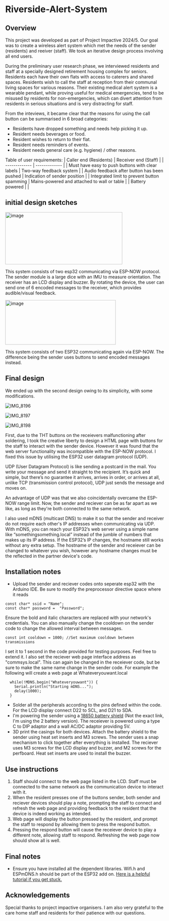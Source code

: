 # Riverside-Alert-System
## Overview
This project was developed as part of Project Impactive 2024/5. Our goal was to create a wireless alert system which met the needs of the sender (residents) and reeiver (staff). We took an iterative design process involving all end users.

During the preliminary user research phase, we interviewed residents and staff at a specially designed retirement housing complex for seniors. Residents each have their own flats with access to caterers and shared spaces. Residents wish to call the staff at reception from their communal living spaces for various reasons. Their existing medical alert system is a wearable pendant, while proving useful for medical emergencies, tend to be misused by residents for non-emergencies, which can divert attention from residents in serious situations and is very distracting for staff.

From the inteviews, it became clear that the reasons for using the call button can be summarised in 6 broad categories:
+ Residents have dropped something and needs help picking it up.
+ Resident needs beverages or food.
+ Resident wishes to return to their flat.
+ Resident needs reminders of events.
+ Resident needs general care (e.g. hygiene) / other reasons.

Table of user requirements:
| Caller end (Residents)  | Receiver end (Staff) |
| ------------- | ------------- |
| Must have easy to push buttons with clear labels  | Two-way feedback system  |
| Audio feedback after button has been pushed | Indication of sender position  |
| Integrated limit to prevent button spamming | Mains-powered and attached to wall or table  |
| Battery powered |   |

## initial design sketches
<img width="371" height="165" alt="image" src="https://github.com/user-attachments/assets/1afd8bcf-c198-4961-b2fb-2d4ad59fe6b7" />

This system consists of two esp32 communicating via ESP-NOW protocol. The sender module is a large dice with an IMU to measure orientation. The receiver has an LCD display and buzzer. By rotating the device, the user can send one of 6 encoded messages to the receiver, which provides audible/visual feedback. 

<img width="350" height="141" alt="image" src="https://github.com/user-attachments/assets/9ca60f25-3a74-49a1-93e3-03356d72e9d2" />

This system consists of two ESP32 communicating again via ESP-NOW. The difference being the sender uses buttons to send encoded messages instead. 

## Final design
We ended up with the second design owing to its simplicity, with some modifications. 

![IMG_8196](https://github.com/user-attachments/assets/166b256c-5f92-4234-be04-39f587164614)

![IMG_8197](https://github.com/user-attachments/assets/c69aa577-7ecb-45ad-bcdb-91c3738cefe3)

![IMG_8198](https://github.com/user-attachments/assets/46477b55-d063-41dc-ad41-5badd26bf711)


First, due to the THT buttons on the receievers malfunctioning after soldering, I took the creative liberty to design a HTML page with buttons for the staff to interact with the sender device. However it was found that the web server functionality was incompatible with the ESP-NOW protocol. I fixed this issue by utilising the ESP32 user datagram protocol (UDP). 

UDP (User Datagram Protocol) is like sending a postcard in the mail. You write your message and send it straight to the recipient. It’s quick and simple, but there’s no guarantee it arrives, arrives in order, or arrives at all, unlike TCP (transmission control protocol), UDP just sends the message and moves on.

An advantage of UDP was that we also coincidentally overcame the ESP-NOW range limit. Now, the sender and reciever can be as far apart as we like, as long as they're both connected to the same network. 

I also used mDNS (multicast DNS) to make it so that the sender and receiver do not require each other's IP addresses when communicating via UDP. With mDNS, you can reach your ESP32’s web server using a simple name like “somethingsomething.local” instead of the jumble of numbers that makes up its IP address. If the ESP32’s IP changes, the hostname still works without any extra setup. The hostname of the sender and receiever can be changed to whatever you wish, however any hostname changes must be the reflected in the partner device's code. 

## Installation notes
+ Upload the sender and reciever codes onto seperate esp32 with the Arduino IDE. Be sure to modify the preprocessor directive space where it reads
```
const char* ssid = "Name";
const char* password =  "Password";
```
Ensure the bold and italic characters are replaced with your network's credentials.
You can also manually change the cooldown on the sender code to change the allowed interval between messages. 
```
const int cooldown = 1000; //Set maximum cooldown between transmissions
```
I set it to 1 second in the code provided for testing purposes. Feel free to extend it.
I also set the reciever web page interface address as "commsys.local". This can again be changed in the receiever code, but be sure to make the same name change in the sender code. For example the following will create a web page at Whateveryouwant.local

```
  while(!MDNS.begin("Whateveryouwant")) {
    Serial.println("Starting mDNS...");
    delay(1000);
  }
```
+ Solder all the peripherals according to the pins defined within the code. For the LCD display connect D22 to SCL, and D21 to SDA.
+ I'm powering the sender using a [18650 battery shield](amazon.co.uk/AZDelivery-Lithium-Li-ion-Battery-Expansion/dp/B086W7326Q/) (Not the exact link, I'm using the 2 battery version). The receiever is powered using a type C to DIP adaptor and a wall AC/DC adaptor providing 5V.
+ 3D print the casings for both devices. Attach the battery shield to the sender using heat set inserts and M3 screws. The sender uses a snap mechanism to click together after everything is installed. The reciever uses M3 screws for the LCD display and buzzer, and M2 screws for the perfboard. Heat set inserts are used to install the buzzer. 

## Use instructions
1. Staff should connect to the web page listed in the LCD. Staff must be connected to the same network as the communication device to interact with it.
2. When the resident presses one of the buttons sender, both sender and reciever devices should play a note, prompting the staff to connect and refresh the web page and providing feedback to the resident that the device is indeed working as intended.
3. Web page will display the button pressed by the resident, and prompt the staff to respond by allowing them to press the respond button.
4. Pressing the respond button will cause the receiever device to play a different note, allowing staff to respond. Refreshing the web page now should show all is well. 

## Final notes
+ Ensure you have installed all the dependent libraries. Wifi.h and ESPmDNS.h should be part of the ESP32 add on. [Here is a helpful tutorial if you get stuck.](https://randomnerdtutorials.com/installing-the-esp32-board-in-arduino-ide-windows-instructions/)

## Acknowledgements
Special thanks to project impactive organisers.
I am also very grateful to the care home staff and residents for their patience with our questions. 
